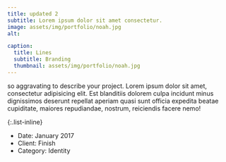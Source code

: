 ```yaml
---
title: updated 2
subtitle: Lorem ipsum dolor sit amet consectetur.
image: assets/img/portfolio/noah.jpg
alt:

caption:
  title: Lines
  subtitle: Branding
  thumbnail: assets/img/portfolio/noah.jpg
---
```

so aggravating to describe your project. Lorem ipsum dolor sit amet, consectetur adipisicing elit. Est blanditiis dolorem culpa incidunt minus dignissimos deserunt repellat aperiam quasi sunt officia expedita beatae cupiditate, maiores repudiandae, nostrum, reiciendis facere nemo!

{:.list-inline}
- Date: January 2017
- Client: Finish
- Category: Identity
